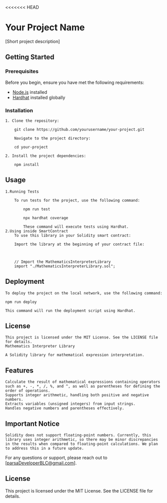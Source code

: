 <<<<<<< HEAD

# Your Project Name

[Short project description]

## Getting Started

### Prerequisites

Before you begin, ensure you have met the following requirements:

- [Node.js](https://nodejs.org/) installed
- [Hardhat](https://hardhat.org/) installed globally

### Installation

    1. Clone the repository:

        git clone https://github.com/yourusername/your-project.git

        Navigate to the project directory:

        cd your-project

    2. Install the project dependencies:

        npm install

## Usage

    1.Running Tests

        To run tests for the project, use the following command:

            npm run test

            npx hardhat coverage

            These command will execute tests using Hardhat.
    2.Using inside SmartContract
        To use this library in your Solidity smart contract:

        Import the library at the beginning of your contract file:



        // Import the MathematicsInterpreterLibrary
        import "./MathematicsInterpreterLibrary.sol";

## Deployment

    To deploy the project on the local network, use the following command:

    npm run deploy

    This command will run the deployment script using Hardhat.

## License

    This project is licensed under the MIT License. See the LICENSE file for details.
    Mathematics Interpreter Library

    A Solidity library for mathematical expression interpretation.

## Features

    Calculate the result of mathematical expressions containing operators such as +, -, *, /, %, and ^, as well as parentheses for defining the order of operations.
    Supports integer arithmetic, handling both positive and negative numbers.
    Extracts variables (unsigned integers) from input strings.
    Handles negative numbers and parentheses effectively.

## Important Notice

    Solidity does not support floating-point numbers. Currently, this library uses integer arithmetic, so there may be minor discrepancies in the results when compared to floating-point calculations. We plan to address this in a future update.

For any questions or support, please reach out to [parsaDeveloperBLC@gmail.com].

## License

This project is licensed under the MIT License. See the LICENSE file for details.
